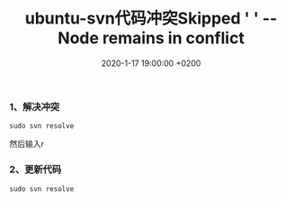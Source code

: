 ﻿---
layout: post
title:  "ubuntu-svn代码冲突Skipped ' ' -- Node remains in conflict"
date:   2020-1-17 19:00:00 +0200
categories: ubuntu
---

### 1、解决冲突
```
sudo svn resolve
```
然后输入r
### 2、更新代码
```
sudo svn resolve
```
